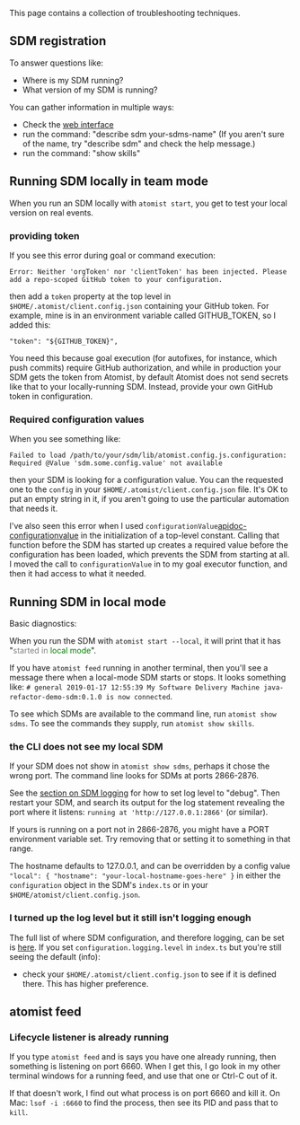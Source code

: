 This page contains a collection of troubleshooting techniques.

## SDM registration

To answer questions like:

* Where is my SDM running?
* What version of my SDM is running?

You can gather information in multiple ways:

*  Check the [web interface](team.md#see-your-sdm-registration)
*  run the command: "describe sdm your-sdms-name" (If you aren't sure of the name, try "describe sdm" and check the help message.)
*  run the command: "show skills"

## Running SDM locally in team mode

When you run an SDM locally with `atomist start`, you get to test your local version on real events.

### providing token

If you see this error during goal or command execution:

`Error: Neither 'orgToken' nor 'clientToken' has been injected. Please add a repo-scoped GitHub token to your configuration.`

then add a `token` property at the top level in `$HOME/.atomist/client.config.json` containing your
GitHub token. For example, mine is in an environment variable called GITHUB_TOKEN, so I added this:

`"token": "${GITHUB_TOKEN}",`

You need this because goal execution (for autofixes, for instance, which push commits) require GitHub
authorization, and while in production your SDM gets the token from Atomist, by default Atomist does not send secrets like that to your locally-running SDM. Instead, provide your own GitHub token in configuration.

### Required configuration values

When you see something like:

`Failed to load /path/to/your/sdm/lib/atomist.config.js.configuration: Required @Value 'sdm.some.config.value' not available`

then your SDM is looking for a configuration value. You can the requested one to the `config` in your `$HOME/.atomist/client.config.json` file.
It's OK to put an empty string in it, if you aren't going to use the particular automation that needs it.

I've also seen this error when I used `configurationValue`[apidoc-configurationvalue] in the initialization of a top-level constant. Calling that function before the SDM
has started up creates a required value before the configuration has been loaded, which prevents the SDM from starting at all. I moved the call
to `configurationValue` in to my goal executor function, and then it had access to what it needed.

[apidoc-configurationvalue]: https://atomist.github.io/automation-client/modules/_lib_configuration_.html#configurationvalue (API Doc for configurationValue)

## Running SDM in local mode

Basic diagnostics:

When you run the SDM with `atomist start --local`, it will print that it has
"<span style="color: gray">started in</span> <span style="color: green">local mode</span>".

If you have `atomist feed` running in another terminal, then you'll see a message there when
a local-mode SDM starts or stops. It looks something like: `# general 2019-01-17 12:55:39 My Software Delivery Machine java-refactor-demo-sdm:0.1.0 is now connected`.

To see which SDMs are available to the command line, run `atomist show sdms`. To see the
commands they supply, run `atomist show skills`.

### the CLI does not see my local SDM

If your SDM does not show in `atomist show sdms`, perhaps it chose the wrong port. The command line looks for SDMs at ports 2866-2876.

See the [section on SDM logging](logging.md#configuring-sdm-logs) for how to set log level to "debug". Then restart your SDM, and search its output for the log statement revealing the port where it listens: `running at 'http://127.0.0.1:2866'` (or similar).

If yours is running on a port not in 2866-2876, you might have a PORT environment
variable set. Try removing that or setting it to something in that range.

The hostname defaults to 127.0.0.1, and can be overridden by a config value
`"local": { "hostname": "your-local-hostname-goes-here" }` in either the `configuration` object in the SDM's `index.ts` or in your `$HOME/atomist/client.config.json`.

### I turned up the log level but it still isn't logging enough

The full list of where SDM configuration, and therefore logging, can be set is [here](https://atomist.github.io/automation-client/modules/_lib_configuration_.html?_ga=2.189235115.1635154328.1550526486-1203552146.1527824248#loadconfiguration).
If you set `configuration.logging.level` in `index.ts` but you're still seeing the default (info):

* check your `$HOME/.atomist/client.config.json` to see if it is defined there.
This has higher preference.

## atomist feed

### Lifecycle listener is already running

If you type `atomist feed` and is says you have one already running, then something is listening on port 6660.
When I get this, I go look in my other terminal windows for a running feed, and use that one or Ctrl-C out of it.

If that doesn't work, I find out what process is on port 6660 and kill it. On Mac: `lsof -i :6660` to find the process, then
see its PID and pass that to `kill`.